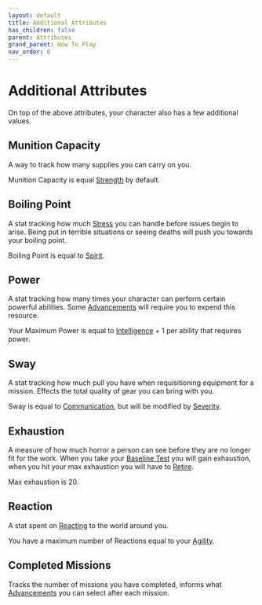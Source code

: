 ```yaml
---
layout: default
title: Additional Attributes
has_children: false
parent: Attributes
grand_parent: How To Play
nav_order: 0
---
```

# Additional Attributes
On top of the above attributes, your character also has a few additional values.

## Munition Capacity
A way to track how many supplies you can carry on you.

Munition Capacity is equal [Strength](Core/Strength) by default.

## Boiling Point
A stat tracking how much [Stress](Game/Stress) you can handle before issues begin to arise. Being put in terrible situations or seeing deaths will push you towards your boiling point.

Boiling Point is equal to [Spirit](Core/Spirit).

## Power
A stat tracking how many times your character can perform certain powerful abilities. Some [Advancements](Game/Progress#Advancements) will require you to expend this resource.

Your Maximum Power is equal to [Intelligence](Game/Core/Intelligence) + 1 per ability that requires power.

## Sway
A stat tracking how much pull you have when requisitioning equipment for a mission. Effects the total quality of gear you can bring with you.

Sway is equal to [Communication](Core/Communication), but will be modified by [Severity](Deployment#Severity).

## Exhaustion
A measure of how much horror a person can see before they are no longer fit for the work. When you take your [Baseline Test](Game/Returning-From-Space#Baseline%20Test) you will gain exhaustion, when you hit your max exhaustion you will have to [Retire](Game/Progress#Retiring).

Max exhaustion is 20.

## Reaction
A stat spent on [Reacting](Game/Core/Reacting) to the world around you.

You have a maximum number of Reactions equal to your [Agility](Game/Core/Agility).

## Completed Missions
Tracks the number of missions you have completed, informs what [Advancements](Game/Progress#Advancements) you can select after each mission.
